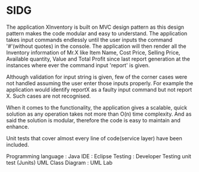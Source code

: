 # SIDG
The application XInventory is built on MVC design pattern as this design pattern makes the code modular and easy to understand. The application takes input commands endlessly until the user inputs the command '#'(without quotes) in the console. The application will then render all the Inventory information of Mr.X like Item Name, Cost Price, Selling Price, Available quantity, Value and Total Profit since last report generation at the instances where ever the command input 'report' is given.

Although validation for input string is given, few of the corner cases were not handled assuming the user enter those inputs properly. For example the application would identify reportX as a faulty input command but not report X. Such cases are not recognised.

When it comes to the functionality, the application gives a scalable, quick solution as any operation takes not more than O(n) time complexity. And as said the solution is modular, therefore the code is easy to maintain and enhance.

Unit tests that cover almost every line of code(service layer) have been included.

Programming language : Java
IDE 		     : Eclipse
Testing              : Developer Testing unit test (Junits)
UML Class Diagram    : UML Lab
